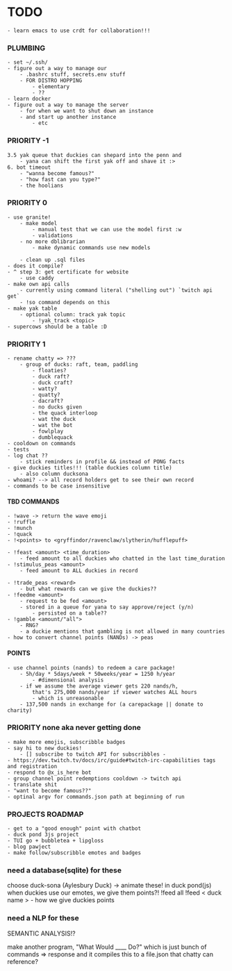 # TODO
    - learn emacs to use crdt for collaboration!!! 
### PLUMBING
    - set ~/.ssh/
    - figure out a way to manage our 
        - .bashrc stuff, secrets.env stuff
        - FOR DISTRO HOPPING 
            - elementary
            - ??
    - learn docker 
    - figure out a way to manage the server
        - for when we want to shut down an instance 
        - and start up another instance 
            - etc


### PRIORITY -1
    
    3.5 yak queue that duckies can shepard into the penn and 
        - yana can shift the first yak off and shave it :> 
    6. bot timeout
        - "wanna become famous?"
        - "how fast can you type?"
        - the hoolians 


### PRIORITY 0 
    - use granite!
        - make model 
            - manual test that we can use the model first :w
            - validations 
        - no more dblibrarian
            - make dynamic commands use new models 

        - clean up .sql files
    - does it compile?
    - ^ step 3: get certificate for website 
        - use caddy 
    - make own api calls
        - currently using command literal ("shelling out") `twitch api get` 
        - !so command depends on this
    - make yak table 
        - optional column: track yak topic
            - !yak_track <topic>
    - supercows should be a table :D 

### PRIORITY 1
    - rename chatty => ??? 
        - group of ducks: raft, team, paddling 
            - floaties? 
            - duck raft? 
            - duck craft?
            - watty? 
            - quatty? 
            - dacraft? 
            - no ducks given 
            - the quack interloop 
            - wat the duck 
            - wat the bot 
            - fowlplay 
            - dumblequack
    - cooldown on commands 
    - tests 
    - log chat ??
        - stick reminders in profile && instead of PONG facts
    - give duckies titles!!! (table duckies column title)
        - also column ducksona 
    - whoami? --> all record holders get to see their own record
    - commands to be case insensitive
#### TBD COMMANDS
    - !wave -> return the wave emoji 
    - !ruffle
    - !munch
    - !quack
    - !<points> to <gryffindor/ravenclaw/slytherin/hufflepuff>  
    
    - !feast <amount> <time_duration>
        - feed amount to all duckies who chatted in the last time_duration 
    - !stimulus_peas <amount>
        - feed amount to ALL duckies in record 
    
    - !trade_peas <reward>
        - but what rewards can we give the duckies??
    - !feedme <amount>
        - request to be fed <amount>
        - stored in a queue for yana to say approve/reject (y/n)
            - persisted on a table??
    - !gamble <amount/"all">
        - RNG? 
        - a duckie mentions that gambling is not allowed in many countries 
    - how to convert channel points (NANDs) -> peas 

#### POINTS
    - use channel points (nands) to redeem a care package! 
        - 5h/day * 5days/week * 50weeks/year = 1250 h/year 
            - #dimensional analysis
        - if we assume the average viewer gets 220 nands/h, 
            that's 275,000 nands/year if viewer watches ALL hours
            - which is unreasonable
        - 137,500 nands in exchange for (a carepackage || donate to charity)

### PRIORITY none aka never getting done  
    - make more emojis, subscribble badges 
    - say hi to new duckies! 
        - [] subscribe to twitch API for subscribbles -
    - https://dev.twitch.tv/docs/irc/guide#twitch-irc-capabilities tags and registration 
    - respond to @x_is_here bot
    - group channel point redemptions cooldown -> twitch api 
    - translate shit 
    - "want to become famous??"
    - optinal argv for commands.json path at beginning of run 


### PROJECTS ROADMAP
    - get to a "good enough" point with chatbot
    - duck pond 3js project 
    - TUI go + bubbletea + lipgloss
    - blog pawject
    - make follow/subscribble emotes and badges

### need a database(sqlite) for these
choose duck-sona (Aylesbury Duck) -> animate these! in duck pond(js)
when duckies use our emotes, we give them points?!
!feed all 
!feed < duck name >
    - how we give duckies points 

### need a NLP for these
SEMANTIC ANALYSIS!?

make another program, "What Would ____ Do?"
which is just bunch of commands => response
and it compiles this to a file.json
that chatty can reference?

